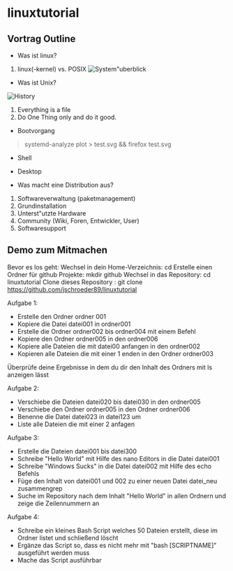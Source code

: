 # linuxtutorial

## Vortrag Outline

* Was ist linux?

1. linux(-kernel) vs. POSIX
![System\"uberblick](https://upload.wikimedia.org/wikipedia/commons/thumb/4/46/Linux_Kernel_Struktur.svg/800px-Linux_Kernel_Struktur.svg.png)

* Was ist Unix?

![History](https://upload.wikimedia.org/wikipedia/commons/7/77/Unix_history-simple.svg)
1. Everything is a file
2. Do One Thing only and do it good.

* Bootvorgang

> systemd-analyze plot > test.svg && firefox test.svg

* Shell

* Desktop

* Was macht eine Distribution aus?

1. Softwareverwaltung (paketmanagement)
2. Grundinstallation
3. Unterst\"utzte Hardware
4. Community (Wiki, Foren, Entwickler, User)
5. Softwaresupport

## Demo zum Mitmachen

Bevor es los geht: 
  Wechsel in dein Home-Verzeichnis: cd 
  Erstelle einen Ordner für github Projekte: mkdir github
  Wechsel in das Repository: cd linuxtutorial
  Clone dieses Repository : git clone https://github.com/jschroeder89/linuxtutorial
  
Aufgabe 1:

  * Erstelle den Ordner ordner 001
  * Kopiere die Datei datei001 in ordner001
  * Erstelle die Ordner ordner002 bis ordner004 mit einem Befehl
  * Kopiere den Ordner ordner005 in den ordner006
  * Kopiere alle Dateien die mit datei00 anfangen in den ordner002
  * Kopieren alle Dateien die mit einer 1 enden in den Ordner ordner003
  
  Überprüfe deine Ergebnisse in dem du dir den Inhalt des Ordners mit ls anzeigen lässt
  
Aufgabe 2:

  * Verschiebe die Dateien datei020 bis datei030 in den ordner005 
  * Verschiebe den Ordner ordner005 in den Ordner ordner006
  * Benenne die Datei datei023 in datei123 um
  * Liste alle Dateien die mit einer 2 anfagen
  
Aufgabe 3:

  * Erstelle die Dateien datei001 bis datei300
  * Schreibe "Hello World" mit Hilfe des nano Editors in die Datei datei001
  * Schreibe "Windows Sucks" in die Datei datei002 mit Hilfe des echo Befehls
  * Füge den Inhalt von datei001 und 002 zu einer neuen Datei datei_neu zusammengrep 
  * Suche im Repository nach dem Inhalt "Hello World" in allen Ordnern und zeige die Zeilennummern an
  
Aufgabe 4:

  * Schreibe ein kleines Bash Script welches 50 Dateien erstellt, diese im Ordner listet und schließend löscht
  * Ergänze das Script so, dass es nicht mehr mit "bash [SCRIPTNAME]" ausgeführt werden muss
  * Mache das Script ausführbar
